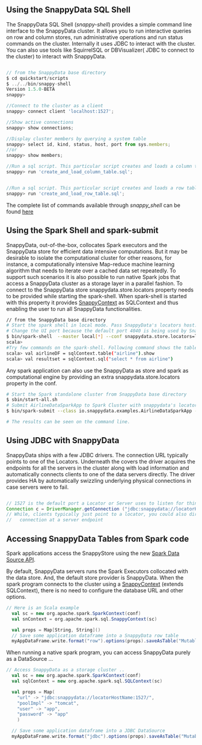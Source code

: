 ## Using the SnappyData SQL Shell

The SnappyData SQL Shell (_snappy-shell_) provides a simple command line interface to the SnappyData cluster. It allows you to run interactive queries on row and column stores, run administrative operations and run status commands on the cluster. Internally it uses JDBC to interact with the cluster. You can also use tools like SquirrelSQL or DBVisualizer( JDBC to connect to the cluster) to interact with SnappyData.

<!--using javascript as the code language here... should this be sql?-->
```javascript

// from the SnappyData base directory  
$ cd quickstart/scripts  
$ ../../bin/snappy-shell  
Version 1.5.0-BETA
snappy> 

//Connect to the cluster as a client  
snappy> connect client 'localhost:1527';

//Show active connections  
snappy> show connections;

//Display cluster members by querying a system table  
snappy> select id, kind, status, host, port from sys.members;
//or
snappy> show members;

//Run a sql script. This particular script creates and loads a column table in the default schema  
snappy> run 'create_and_load_column_table.sql';


//Run a sql script. This particular script creates and loads a row table in the default schema  
snappy> run 'create_and_load_row_table.sql';
```

The complete list of commands available through _snappy_shell_ can be found [here](http://gemfirexd.docs.pivotal.io/docs-gemfirexd/reference/gfxd_commands/gfxd-launcher.html)

## Using the Spark Shell and spark-submit

SnappyData, out-of-the-box, collocates Spark executors and the SnappyData store for efficient data intensive computations. But it may be desirable to isolate the computational cluster for other reasons, for instance, a  computationally intensive Map-reduce machine learning algorithm that needs to iterate over a cached data set repeatedly. To support such scenarios it is also possible to run native Spark jobs that access a SnappyData cluster as a storage layer in a parallel fashion. To connect to the SnappyData store snappydata.store.locators property needs to be provided while starting the spark-shell. When spark-shell is started with this property it provides [SnappyContext](http://snappydatainc.github.io/snappydata/apidocs/#org.apache.spark.sql.SnappyContext) as SQLContext and thus enabling the user to run all SnappyData functionalities.

```bash
// from the SnappyData base directory  
# Start the spark shell in local mode. Pass SnappyData's locators host:port as a conf parameter.
# Change the UI port because the default port 4040 is being used by Snappy’s lead. 
$ bin/spark-shell  --master local[*] --conf snappydata.store.locators=locatorhost:port --conf spark.ui.port=4041
scala>
#Try few commands on the spark-shell. Following command shows the tables created using the snappy-shell
scala> val airlineDF = sqlContext.table("airline").show
scala> val resultset = sqlContext.sql("select * from airline")
```

Any spark application can also use the SnappyData as store and spark as computational engine by providing an extra snappydata.store.locators property in the conf.

```bash
# Start the Spark standalone cluster from SnappyData base directory 
$ sbin/start-all.sh 
# Submit AirlineDataSparkApp to Spark Cluster with snappydata's locator host port.
$ bin/spark-submit --class io.snappydata.examples.AirlineDataSparkApp --master spark://masterhost:7077 --conf snappydata.store.locators=locatorhost:port --conf spark.ui.port=4041 $SNAPPY_HOME/lib/quickstart-0.2.2-PREVIEW.jar

# The results can be seen on the command line.
```


## Using JDBC with SnappyData
SnappyData ships with a few JDBC drivers. 
The connection URL typically points to one of the Locators. Underneath the covers the driver acquires the endpoints for all the servers in the cluster along with load information and automatically connects clients to one of the data servers directly. The driver provides HA by automatically swizzling underlying physical connections in case servers were to fail. 

```java

// 1527 is the default port a Locator or Server uses to listen for thin client connections
Connection c = DriverManager.getConnection ("jdbc:snappydata://locatorHostName:1527/");
// While, clients typically just point to a locator, you could also directly point the 
//   connection at a server endpoint
```

## Accessing SnappyData Tables from Spark code
Spark applications access the SnappyStore using the new [Spark Data Source API](http://spark.apache.org/docs/latest/sql-programming-guide.html#jdbc-to-other-databases). 

By default, SnappyData servers runs the Spark Executors collocated with the data store. And, the default store provider is SnappyData. 
When the spark program connects to the cluster using a [SnappyContext](http://snappydatainc.github.io/snappydata/apidocs/#org.apache.spark.sql.SnappyContext) (extends SQLContext), there is no need to configure the database URL and other options.  

```scala
// Here is an Scala example 
  val sc = new org.apache.spark.SparkContext(conf)
  val snContext = org.apache.spark.sql.SnappyContext(sc)

  val props = Map[String, String]()
  // Save some application dataframe into a SnappyData row table
  myAppDataFrame.write.format("row").options(props).saveAsTable("MutableTable")

```

When running a native spark program, you can access SnappyData purely as a DataSource ...
```scala
// Access SnappyData as a storage cluster .. 
  val sc = new org.apache.spark.SparkContext(conf)
  val sqlContext = new org.apache.spark.sql.SQLContext(sc)

  val props = Map(
    "url" -> "jdbc:snappydata://locatorHostName:1527/",
    "poolImpl" -> "tomcat", 
    "user" -> "app",
    "password" -> "app"
    )

  // Save some application dataframe into a JDBC DataSource
  myAppDataFrame.write.format("jdbc").options(props).saveAsTable("MutableTable")
```
